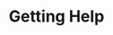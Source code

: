 ---
title: Getting Help
position: 3
parameters:
  - name:
    content:
content_markdown: |-
  We offer support through the following services:

  * Gitter: https://gitter.im/IncoBot-TS3/Lobby
    * Best for quick responses to general questions about setting up or using the bot, inquiring about existing or upcoming functionality, and questions related to modifying the program code.
  * JIRA
    * Best for alerting us to bugs or requesting new features. If you provide a valid email, you will receive notifications on updates to your ticket.
      * **Note:**&nbsp;You may have to whitelist "system@jira.somefriggnidiot.com" to receive emails.
    * While our JIRA instance is restricted to contributors only, you may submit a bug report or request a feature by using the "Bug or Request?" button at the top of this page.&nbsp;
      * **Note:&nbsp;**You will have to opt to allow insecure content on this page to access the issue logger.
  * GitHub Issues (Unofficially)
    * Requests and questions may be made through the GitHub issue tracker, though might not always be answered by a member of this project.
left_code_blocks:
  - code_block:
    title:
    language:
right_code_blocks:
  - code_block:
    title:
    language:
---